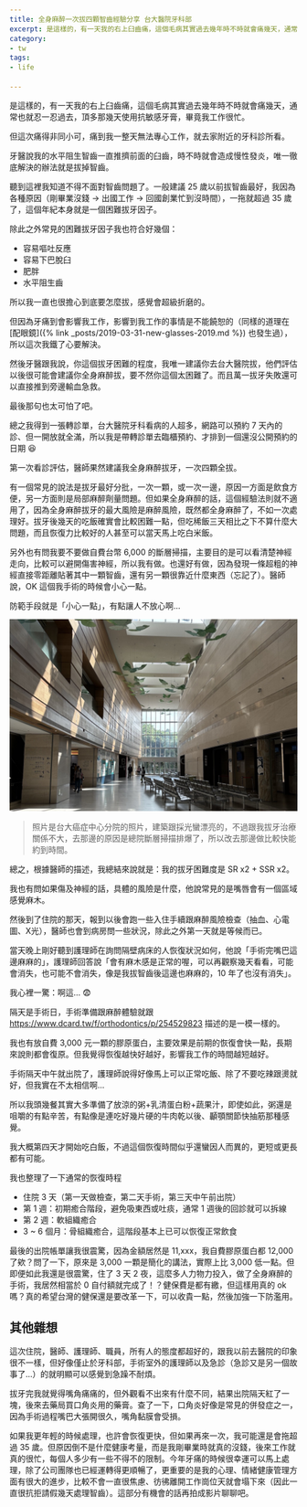 ```yaml
---
title: 全身麻醉一次拔四顆智齒經驗分享 台大醫院牙科部
excerpt: 是這樣的，有一天我的右上臼齒痛，這個毛病其實過去幾年時不時就會痛幾天，通常也就忍一忍過去，頂多那幾天使用抗敏感牙膏，畢竟我工作很忙。但這次痛得非同小可，痛到我一整天無法專心工作，就去家附近的牙科診所看。牙醫說...
category:
- tw
tags:
- life

---
```


是這樣的，有一天我的右上臼齒痛，這個毛病其實過去幾年時不時就會痛幾天，通常也就忍一忍過去，頂多那幾天使用抗敏感牙膏，畢竟我工作很忙。

但這次痛得非同小可，痛到我一整天無法專心工作，就去家附近的牙科診所看。

牙醫說我的水平阻生智齒一直推擠前面的臼齒，時不時就會造成慢性發炎，唯一徹底解決的辦法就是拔掉智齒。

聽到這裡我知道不得不面對智齒問題了。一般建議 25 歲以前拔智齒最好，我因為各種原因（剛畢業沒錢 → 出國工作 → 回國創業忙到沒時間），一拖就超過 35 歲了，這個年紀本身就是一個困難拔牙因子。

除此之外常見的困難拔牙因子我也符合好幾個：

- 容易嘔吐反應
- 容易下巴脫臼
- 肥胖
- 水平阻生齒

所以我一直也很擔心到底要怎麼拔，感覺會超級折磨的。

但因為牙痛到會影響我工作，影響到我工作的事情是不能饒恕的（同樣的道理在 [配眼鏡]({% link _posts/2019-03-31-new-glasses-2019.md %}) 也發生過），所以這次我鐵了心要解決。

然後牙醫跟我說，你這個拔牙困難的程度，我唯一建議你去台大醫院拔，他們評估以後很可能會建議你全身麻醉拔，要不然你這個太困難了。而且萬一拔牙失敗還可以直接推到旁邊輸血急救。

最後那句也太可怕了吧。

總之我得到一張轉診單，台大醫院牙科看病的人超多，網路可以預約 7 天內的診、但一開放就全滿，所以我是帶轉診單去臨櫃預約、才排到一個還沒公開預約的日期 😆

第一次看診評估，醫師果然建議我全身麻醉拔牙，一次四顆全拔。

有一個常見的說法是拔牙最好分批，一次一顆，或一次一邊，原因一方面是飲食方便，另一方面則是局部麻醉劑量問題。但如果全身麻醉的話，這個經驗法則就不適用了，因為全身麻醉拔牙的最大風險是麻醉風險，既然都全身麻醉了，不如一次處理好。拔牙後幾天的吃飯確實會比較困難一點，但吃稀飯三天相比之下不算什麼大問題，而且恢復力比較好的人甚至可以當天馬上吃白米飯。

另外也有問我要不要做自費台幣 6,000 的斷層掃描，主要目的是可以看清楚神經走向，比較可以避開傷害神經，所以我有做。也還好有做，因為發現一條超粗的神經直接零距離貼著其中一顆智齒，還有另一顆很靠近什麼東西（忘記了）。醫師說，OK 這個我手術的時候會小心一點。

防範手段就是「小心一點」，有點讓人不放心啊...

![醫院照片](/images/posts/2024-09-28-ntuh-building.jpeg)

> 照片是台大癌症中心分院的照片，建築跟採光蠻漂亮的，不過跟我拔牙治療關係不大，去那邊的原因是總院斷層掃描排爆了，所以改去那邊做比較快能約到時間。

總之，根據醫師的描述，我總結來說就是：我的拔牙困難度是 SR x2 + SSR x2。

我也有問如果傷及神經的話，具體的風險是什麼，他說常見的是嘴唇會有一個區域感覺麻木。

然後到了住院的那天，報到以後會跑一些入住手續跟麻醉風險檢查（抽血、心電圖、X光），醫師也會到病房問一些狀況，除此之外第一天就是等候而已。

當天晚上剛好聽到護理師在詢問隔壁病床的人恢復狀況如何，他說「手術完嘴巴這邊麻麻的」，護理師回答說「會有麻木感是正常的喔，可以再觀察幾天看看，可能會消失，也可能不會消失，像是我拔智齒後這邊也麻麻的，10 年了也沒有消失」。

我心裡一驚：啊這... 😨

隔天是手術日，手術準備跟麻醉體驗就跟 <https://www.dcard.tw/f/orthodontics/p/254529823> 描述的是一模一樣的。

我也有放自費 3,000 元一顆的膠原蛋白，主要效果是前期的恢復會快一點，長期來說則都會復原。但我覺得恢復越快好越好，影響我工作的時間越短越好。

手術隔天中午就出院了，護理師說得好像馬上可以正常吃飯、除了不要吃辣跟燙就好，但我實在不太相信啊...

所以我頭幾餐其實大多準備了放涼的粥+乳清蛋白粉+蔬果汁，即使如此，粥還是咀嚼的有點辛苦，有點像是連吃好幾片硬的牛肉乾以後、顳顎關節快抽筋那種感覺。

我大概第四天才開始吃白飯，不過這個恢復時間似乎還蠻因人而異的，更短或更長都有可能。

我也整理了一下通常的恢復時程

- 住院 3 天（第一天做檢查，第二天手術，第三天中午前出院）
- 第 1 週：初期癒合階段，避免吸東西或吐痰，通常 1 週後的回診就可以拆線
- 第 2 週：軟組織癒合
- 3 ~ 6 個月：骨組織癒合，這階段基本上已可以恢復正常飲食

最後的出院帳單讓我很震驚，因為金額居然是 11,xxx，我自費膠原蛋白都 12,000 了欸？問了一下，原來是 3,000 一顆是簡化的講法，實際上比 3,000 低一點。但即便如此我還是很震驚，住了 3 天 2 夜，這麼多人力物力投入，做了全身麻醉的手術，我居然相當於 0 自付額就完成了！？健保費是都有繳，但這樣用真的 ok 嗎？真的希望台灣的健保還是要改革一下，可以收貴一點，然後加強一下防濫用。

## 其他雜想

這次住院，醫師、護理師、職員，所有人的態度都超好的，跟我以前去醫院的印象很不一樣，但好像僅止於牙科部，手術室外的護理師以及急診（急診又是另一個故事了...）的就明顯可以感覺到急躁不耐煩。

拔牙完我就覺得嘴角痛痛的，但外觀看不出來有什麼不同，結果出院隔天紅了一塊，後來去藥局買口角炎用的藥膏。查了一下，口角炎好像是常見的併發症之一，因為手術過程嘴巴大張開很久，嘴角黏膜會受損。

如果我更年輕的時候處理，也許會恢復更快，但如果再來一次，我可能還是會拖超過 35 歲。但原因倒不是什麼健康考量，而是我剛畢業時就真的沒錢，後來工作就真的很忙，每個人多少有一些不得不的限制。今年牙痛的時候很幸運可以馬上處理，除了公司團隊也已經運轉得更順暢了，更重要的是我的心理、情緒健康管理方面有很大的進步，比較不會一直很焦慮、彷彿離開工作崗位天就會塌下來（因此一直很抗拒請假幾天處理智齒）。這部分有機會的話再拍成影片聊聊吧。


